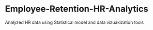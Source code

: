 # Employee-Retention-HR-Analytics
Analyzed HR data using Statistical model and data vizuakization tools
